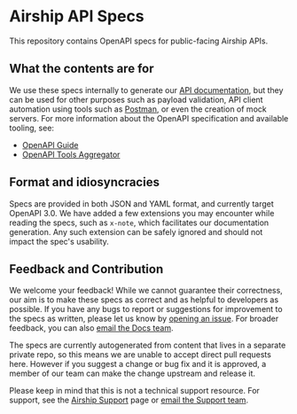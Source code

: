 # Airship API Specs

This repository contains OpenAPI specs for public-facing Airship APIs.

## What the contents are for

We use these specs internally to generate our [API documentation](https://docs.airship.com/api/), but they can be used for other purposes such as payload validation, API client automation using tools such as [Postman](https://www.postman.com/airship-api), or even the creation of mock servers. For more information about the OpenAPI specification and available tooling, see:

* [OpenAPI Guide](https://swagger.io/docs/specification/about/)
* [OpenAPI Tools Aggregator](https://openapi.tools/)

## Format and idiosyncracies

Specs are provided in both JSON and YAML format, and currently target OpenAPI 3.0. We have added a few extensions you may encounter while reading the specs, such as `x-note`, which facilitates our documentation generation. Any such extension can be safely ignored and should not impact the spec's usability.

## Feedback and Contribution

We welcome your feedback! While we cannot guarantee their correctness, our aim is to make these specs as correct and as helpful to developers as possible. If you have any bugs to report or suggestions for improvement to the specs as written, please let us know by [opening an issue](https://github.com/urbanairship/api-specs/issues). For broader feedback, you can also [email the Docs team](mailto:docs@airship.com).

The specs are currently autogenerated from content that lives in a separate private repo, so this means we are unable to accept direct pull requests here. However if you suggest a change or bug fix and it is approved, a member of our team can make the change upstream and release it.

Please keep in mind that this is not a technical support resource. For support, see the [Airship Support](https://support.airship.com/) page or [email the Support team](mailto:support@airship.com).
